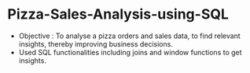 # Pizza-Sales-Analysis-using-SQL

* Objective : To analyse a pizza orders and sales data, to find relevant insights, thereby improving business decisions.
* Used SQL functionalities including joins and window functions to get insights.
